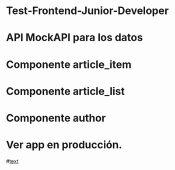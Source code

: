 # Test-Frontend-Junior-Developer


# API MockAPI para los datos 

# Componente article_item
# Componente article_list
# Componente author


# Ver app en producción.
#[text](https://test-frontend-junior-developer.pages.dev/)